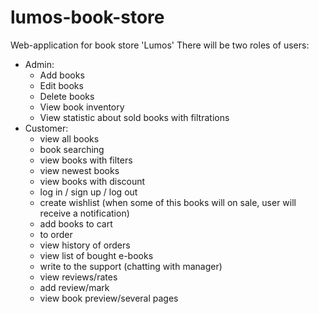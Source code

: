 # lumos-book-store

Web-application for book store 'Lumos'
There will be two roles of users:
* Admin:
  * Add books
  * Edit books
  * Delete books
  * View book inventory
  * View statistic about sold books with filtrations
* Customer:
  * view all books
  * book searching
  * view books with filters
  * view newest books
  * view books with discount
  * log in / sign up / log out
  * create wishlist (when some of this books will on sale, user will receive a notification)
  * add books to cart
  * to order
  * view history of orders
  * view list of bought e-books
  * write to the support (chatting with manager)
  * view reviews/rates
  * add review/mark
  * view book preview/several pages
